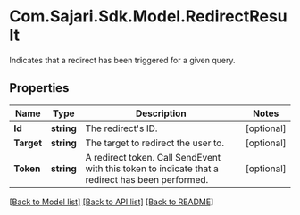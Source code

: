 # Com.Sajari.Sdk.Model.RedirectResult
Indicates that a redirect has been triggered for a given query.

## Properties

Name | Type | Description | Notes
------------ | ------------- | ------------- | -------------
**Id** | **string** | The redirect&#39;s ID. | [optional] 
**Target** | **string** | The target to redirect the user to. | [optional] 
**Token** | **string** | A redirect token.  Call SendEvent with this token to indicate that a redirect has been performed. | [optional] 

[[Back to Model list]](../README.md#documentation-for-models) [[Back to API list]](../README.md#documentation-for-api-endpoints) [[Back to README]](../README.md)

